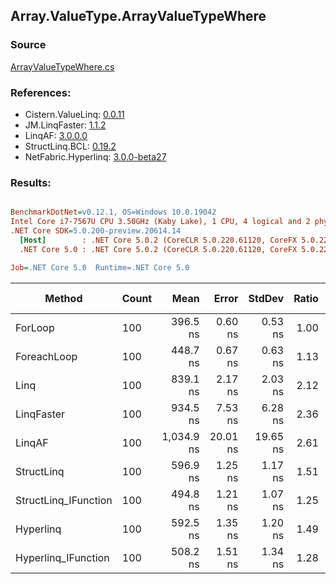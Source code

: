 ﻿## Array.ValueType.ArrayValueTypeWhere

### Source
[ArrayValueTypeWhere.cs](../LinqBenchmarks/Array/ValueType/ArrayValueTypeWhere.cs)

### References:
- Cistern.ValueLinq: [0.0.11](https://www.nuget.org/packages/Cistern.ValueLinq/0.0.11)
- JM.LinqFaster: [1.1.2](https://www.nuget.org/packages/JM.LinqFaster/1.1.2)
- LinqAF: [3.0.0.0](https://www.nuget.org/packages/LinqAF/3.0.0.0)
- StructLinq.BCL: [0.19.2](https://www.nuget.org/packages/StructLinq.BCL/0.19.2)
- NetFabric.Hyperlinq: [3.0.0-beta27](https://www.nuget.org/packages/NetFabric.Hyperlinq/3.0.0-beta27)

### Results:
``` ini

BenchmarkDotNet=v0.12.1, OS=Windows 10.0.19042
Intel Core i7-7567U CPU 3.50GHz (Kaby Lake), 1 CPU, 4 logical and 2 physical cores
.NET Core SDK=5.0.200-preview.20614.14
  [Host]        : .NET Core 5.0.2 (CoreCLR 5.0.220.61120, CoreFX 5.0.220.61120), X64 RyuJIT
  .NET Core 5.0 : .NET Core 5.0.2 (CoreCLR 5.0.220.61120, CoreFX 5.0.220.61120), X64 RyuJIT

Job=.NET Core 5.0  Runtime=.NET Core 5.0  

```
|               Method | Count |       Mean |    Error |   StdDev | Ratio | RatioSD |  Gen 0 | Gen 1 | Gen 2 | Allocated |
|--------------------- |------ |-----------:|---------:|---------:|------:|--------:|-------:|------:|------:|----------:|
|              ForLoop |   100 |   396.5 ns |  0.60 ns |  0.53 ns |  1.00 |    0.00 |      - |     - |     - |         - |
|          ForeachLoop |   100 |   448.7 ns |  0.67 ns |  0.63 ns |  1.13 |    0.00 |      - |     - |     - |         - |
|                 Linq |   100 |   839.1 ns |  2.17 ns |  2.03 ns |  2.12 |    0.00 | 0.0381 |     - |     - |      80 B |
|           LinqFaster |   100 |   934.5 ns |  7.53 ns |  6.28 ns |  2.36 |    0.02 | 2.8896 |     - |     - |    6048 B |
|               LinqAF |   100 | 1,034.9 ns | 20.01 ns | 19.65 ns |  2.61 |    0.05 |      - |     - |     - |         - |
|           StructLinq |   100 |   596.9 ns |  1.25 ns |  1.17 ns |  1.51 |    0.00 | 0.0153 |     - |     - |      32 B |
| StructLinq_IFunction |   100 |   494.8 ns |  1.21 ns |  1.07 ns |  1.25 |    0.00 |      - |     - |     - |         - |
|            Hyperlinq |   100 |   592.5 ns |  1.35 ns |  1.20 ns |  1.49 |    0.00 |      - |     - |     - |         - |
|  Hyperlinq_IFunction |   100 |   508.2 ns |  1.51 ns |  1.34 ns |  1.28 |    0.00 |      - |     - |     - |         - |
